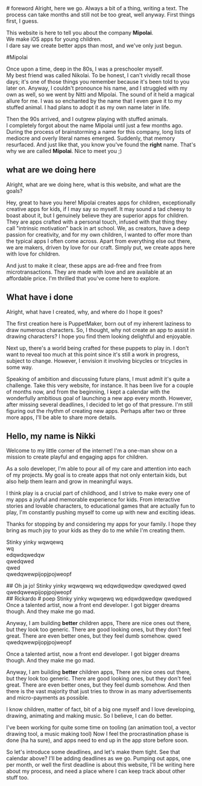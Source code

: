 <section class='yellow'>
# foreword
Alright, here we go.  
Always a bit of a thing, writing a text.  
The process can take months and still not be too great, well anyway.  
First things first, I guess.  

This website is here to tell you about the company **Mipolai**.  
We make iOS apps for young children.  
I dare say we create better apps than most, and we've only just begun.  
</section>

#Mipolai

Once upon a time, deep in the 80s, I was a preschooler myself.  
My best friend was called Nikolai. To be honest, I can't vividly recall those days; it's one of those things you remember because it's been told to you later on. Anyway, I couldn't pronounce his name, and I struggled with my own as well, so we went by Nitti and Mipolai. The sound of it held a magical allure for me.
I was so enchanted by the name that I even gave it to my stuffed animal. I had plans to adopt it as my own name later in life.

Then the 90s arrived, and I outgrew playing with stuffed animals.  
I completely forgot about the name Mipolai until just a few months ago.  
During the process of brainstorming a name for this company, long lists of mediocre and overly literal names emerged. Suddenly, that memory resurfaced. And just like that, you know you've found the **right** name.
That's why we are called **Mipolai**.
Nice to meet you ;)  




## what are we doing here
Alright, what are we doing here, what is this website, and what are the goals?

Hey, great to have you here! Mipolai creates apps for children, exceptionally creative apps for kids, if I may say so myself. It may sound a tad cheesy to boast about it, but I genuinely believe they are superior apps for children. They are apps crafted with a personal touch, infused with that thing they call "intrinsic motivation" back in art school. We, as creators, have a deep passion for creativity, and for my own children, I wanted to offer more than the typical apps I often come across. Apart from everything else out there, we are makers, driven by love for our craft. Simply put, we create apps here with love for children.

And just to make it clear, these apps are ad-free and free from microtransactions. They are made with love and are available at an affordable price. I'm thrilled that you've come here to explore.


## What have i done
Alright, what have I created, why, and where do I hope it goes?

The first creation here is PuppetMaker, born out of my inherent laziness to draw numerous characters. So, I thought, why not create an app to assist in drawing characters? I hope you find them looking delightful and enjoyable.

Next up, there's a world being crafted for these puppets to play in. I don't want to reveal too much at this point since it's still a work in progress, subject to change. However, I envision it involving bicycles or tricycles in some way.

Speaking of ambition and discussing future plans, I must admit it's quite a challenge. Take this very website, for instance. It has been live for a couple of months now, and from the beginning, I kept a calendar with the wonderfully ambitious goal of launching a new app every month. However, after missing several deadlines, I decided to let go of that pressure. I'm still figuring out the rhythm of creating new apps. Perhaps after two or three more apps, I'll be able to share more details.



## Hello, my name is Nikki 


Welcome to my little corner of the internet! I'm a one-man show on a mission to create playful and engaging apps for children.

As a solo developer, I'm able to pour all of my care and attention into each of my projects. My goal is to create apps that not only entertain kids, but also help them learn and grow in meaningful ways.

I think play is a crucial part of childhood, and I strive to make every one of my apps a joyful and memorable experience for kids. From interactive stories and lovable characters, to educational games that are actually fun to play, I'm constantly pushing myself to come up with new and exciting ideas.

Thanks for stopping by and considering my apps for your family. I hope they bring as much joy to your kids as they do to me while I'm creating them.


<section class='yellow'>

Stinky yinky
wqwqewq  
wq  
edqwdqwedqw  
qwedqwed  
qwed  
qwedqwewpijopjpojweopf  


<div class='put-calendar-in-here'></div>
<script>
    //remember month counting starts from 0
	let deadlines = [{date:new Date(2022, 9, 31), description: 'this website', success:true},
	                 {date:new Date(2022, 10, 31), description: 'character creation kit', success:false},
                     {date:new Date(2022, 11, 14), description: 'character creation kit',  success:false},
					 {date:new Date(2022, 11, 31), description: 'character creation kit',  success:false },
					  {date:new Date(2023, 0, 14), description: 'character creation kit '}];
	buildCalendar(deadlines);
</script>

</section>
<section class='red'>
## Oh ja jo!
Stinky yinky
wqwqewq  
wq  
edqwdqwedqw  
qwedqwed  
qwed  
qwedqwewpijopjpojweopf  

</section>
<section class='green'>
## Rickardo
# poep
Stinky yinky  
wqwqewq  
wq  
edqwdqwedqw
qwedqwed
Once a talented artist, now a front end developer.
I got bigger dreams though.
And they make me go mad.

Anyway, I am building **better** children apps,
There are nice ones out there, but they look too generic.
There are good looking ones, but they don't feel great.
There are even better ones, but they feel dumb somehow.
qwed
qwedqwewpijopjpojweopf

</section>


Once a talented artist, now a front end developer.
I got bigger dreams though.
And they make me go mad.

Anyway, I am building **better** children apps,
There are nice ones out there, but they look too generic.
There are good looking ones, but they don't feel great.
There are even better ones, but they feel dumb somehow.
And then there is the vast majority that just tries to throw in as many advertisements and micro-payments as possible.

I know children, matter of fact, bit of a big one myself and I love developing, drawing, animating and making music.
So I believe, I can do better.

I've been working for quite some time on tooling (an animation tool, a vector drawing tool, a music making tool)
Now I feel the procrastination phase is done (ha ha sure), and apps need to end up in the app store before soon.


So let's introduce some deadlines,
and let's make them tight.
See that calendar above? I'll be adding deadlines as we go.
Pumping out apps, one per month, or well the first deadline is about this website, I'll be writing here about my process, and need a place where I can keep track about other stuff too. 





